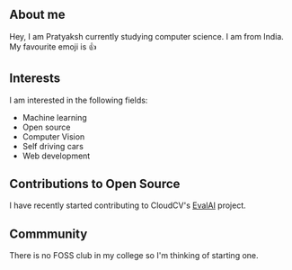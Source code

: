 ## About me
Hey, I am Pratyaksh currently studying computer science. I am from India.
My favourite emoji is :thumbsup:
## Interests
I am interested in the following fields:
* Machine learning
* Open source
* Computer Vision
* Self driving cars
* Web development
## Contributions to Open Source
I have recently started contributing to CloudCV's [EvalAI](https://github.com/Cloud-CV/EvalAI/) project.
## Commmunity
There is no FOSS club in my college so I'm thinking of starting one.
